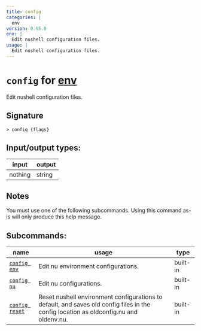 ```yaml
---
title: config
categories: |
  env
version: 0.95.0
env: |
  Edit nushell configuration files.
usage: |
  Edit nushell configuration files.
---
```

<!-- This file is automatically generated. Please edit the command in https://github.com/nushell/nushell instead. -->

# `config` for [env](/commands/categories/env.md)

<div class='command-title'>Edit nushell configuration files.</div>

## Signature

```> config {flags} ```


## Input/output types:

| input   | output |
| ------- | ------ |
| nothing | string |

## Notes
You must use one of the following subcommands. Using this command as-is will only produce this help message.

## Subcommands:

| name                                             | usage                                                                                                                                 | type     |
| ------------------------------------------------ | ------------------------------------------------------------------------------------------------------------------------------------- | -------- |
| [`config env`](/commands/docs/config_env.md)     | Edit nu environment configurations.                                                                                                   | built-in |
| [`config nu`](/commands/docs/config_nu.md)       | Edit nu configurations.                                                                                                               | built-in |
| [`config reset`](/commands/docs/config_reset.md) | Reset nushell environment configurations to default, and saves old config files in the config location as oldconfig.nu and oldenv.nu. | built-in |